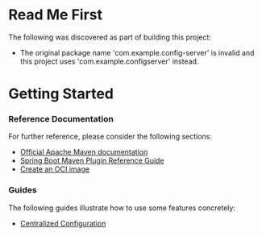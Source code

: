 # Read Me First
The following was discovered as part of building this project:

* The original package name 'com.example.config-server' is invalid and this project uses 'com.example.configserver' instead.

# Getting Started

### Reference Documentation
For further reference, please consider the following sections:

* [Official Apache Maven documentation](https://maven.apache.org/guides/index.html)
* [Spring Boot Maven Plugin Reference Guide](https://docs.spring.io/spring-boot/docs/2.5.1/maven-plugin/reference/html/)
* [Create an OCI image](https://docs.spring.io/spring-boot/docs/2.5.1/maven-plugin/reference/html/#build-image)

### Guides
The following guides illustrate how to use some features concretely:

* [Centralized Configuration](https://spring.io/guides/gs/centralized-configuration/)

